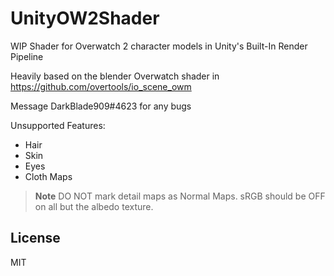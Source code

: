 # UnityOW2Shader
WIP Shader for Overwatch 2 character models in Unity's Built-In Render Pipeline

Heavily based on the blender Overwatch shader in https://github.com/overtools/io_scene_owm

Message DarkBlade909#4623 for any bugs

Unsupported Features:

* Hair
* Skin
* Eyes
* Cloth Maps

> **Note**
> DO NOT mark detail maps as Normal Maps. sRGB should be OFF on all but the albedo texture.

## License

MIT
